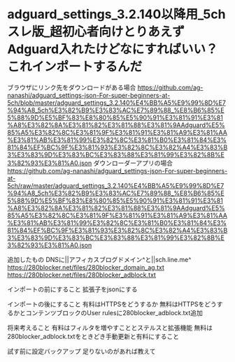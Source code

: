 # adguard_settings_3.2.140以降用_5chスレ版_超初心者向けとりあえずAdguard入れたけどなにすればいい？これインポートするんだ

ブラウザにリンク先をダウンロードがある場合
https://github.com/ag-nanashi/adguard_settings-json-For-super-beginners-at-5ch/blob/master/adguard_settings_3.2.140%E4%BB%A5%E9%99%8D%E7%94%A8_5ch%E3%82%B9%E3%83%AC%E7%89%88_%E8%B6%85%E5%88%9D%E5%BF%83%E8%80%85%E5%90%91%E3%81%91%E3%81%A8%E3%82%8A%E3%81%82%E3%81%88%E3%81%9AAdguard%E5%85%A5%E3%82%8C%E3%81%9F%E3%81%91%E3%81%A9%E3%81%AA%E3%81%AB%E3%81%99%E3%82%8C%E3%81%B0%E3%81%84%E3%81%84%EF%BC%9F%E3%81%93%E3%82%8C%E3%82%A4%E3%83%B3%E3%83%9D%E3%83%BC%E3%83%88%E3%81%99%E3%82%8B%E3%82%93%E3%81%A0.json
ダウンローダーアプリの場合
https://github.com/ag-nanashi/adguard_settings-json-For-super-beginners-at-5ch/raw/master/adguard_settings_3.2.140%E4%BB%A5%E9%99%8D%E7%94%A8_5ch%E3%82%B9%E3%83%AC%E7%89%88_%E8%B6%85%E5%88%9D%E5%BF%83%E8%80%85%E5%90%91%E3%81%91%E3%81%A8%E3%82%8A%E3%81%82%E3%81%88%E3%81%9AAdguard%E5%85%A5%E3%82%8C%E3%81%9F%E3%81%91%E3%81%A9%E3%81%AA%E3%81%AB%E3%81%99%E3%82%8C%E3%81%B0%E3%81%84%E3%81%84%EF%BC%9F%E3%81%93%E3%82%8C%E3%82%A4%E3%83%B3%E3%83%9D%E3%83%BC%E3%83%88%E3%81%99%E3%82%8B%E3%82%93%E3%81%A0.json

追加したもの
DNSに||アフィカスブログドメイン^と||sch.line.me^
https://280blocker.net/files/280blocker_domain_ag.txt
https://280blocker.net/files/280blocker_adblock.txt

インポートの前にすること
拡張子をjsonにする

インポートの後にすること
有料はHTTPSをどうするか
無料はHTTPSをどうするかとコンテンツブロックのUser rulesに280blocker_adblock.txt追加

将来考えること
有料はフィルタを増やすこととステルスと拡張機能
無料は280blocker_adblock.txtをときどき手動更新と有料にすること

試す前に設定バックアップ
足りないのがあれば教えて


